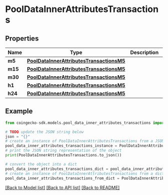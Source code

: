 # PoolDataInnerAttributesTransactions


## Properties

Name | Type | Description | Notes
------------ | ------------- | ------------- | -------------
**m5** | [**PoolDataInnerAttributesTransactionsM5**](PoolDataInnerAttributesTransactionsM5.md) |  | [optional] 
**m15** | [**PoolDataInnerAttributesTransactionsM5**](PoolDataInnerAttributesTransactionsM5.md) |  | [optional] 
**m30** | [**PoolDataInnerAttributesTransactionsM5**](PoolDataInnerAttributesTransactionsM5.md) |  | [optional] 
**h1** | [**PoolDataInnerAttributesTransactionsM5**](PoolDataInnerAttributesTransactionsM5.md) |  | [optional] 
**h24** | [**PoolDataInnerAttributesTransactionsM5**](PoolDataInnerAttributesTransactionsM5.md) |  | [optional] 

## Example

```python
from coingecko-sdk.models.pool_data_inner_attributes_transactions import PoolDataInnerAttributesTransactions

# TODO update the JSON string below
json = "{}"
# create an instance of PoolDataInnerAttributesTransactions from a JSON string
pool_data_inner_attributes_transactions_instance = PoolDataInnerAttributesTransactions.from_json(json)
# print the JSON string representation of the object
print(PoolDataInnerAttributesTransactions.to_json())

# convert the object into a dict
pool_data_inner_attributes_transactions_dict = pool_data_inner_attributes_transactions_instance.to_dict()
# create an instance of PoolDataInnerAttributesTransactions from a dict
pool_data_inner_attributes_transactions_from_dict = PoolDataInnerAttributesTransactions.from_dict(pool_data_inner_attributes_transactions_dict)
```
[[Back to Model list]](../README.md#documentation-for-models) [[Back to API list]](../README.md#documentation-for-api-endpoints) [[Back to README]](../README.md)



